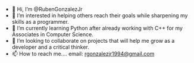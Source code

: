 - 👋 Hi, I’m @RubenGonzalezJr
- 👀 I’m interested in helping others reach their goals while sharpening my skills as a programmer. 
- 🌱 I’m currently learning Python after already working with C++ for my Associates in Computer Science. 
- 💞️ I’m looking to collaborate on projects that will help me grow as a developer and a critical thinker. 
- 📫 How to reach me.... email: rgonzalezjr1994@gmail.com 

<!---
RubenGonzalezJr/RubenGonzalezJr is a ✨ special ✨ repository because its `README.md` (this file) appears on your GitHub profile.
You can click the Preview link to take a look at your changes.
--->
